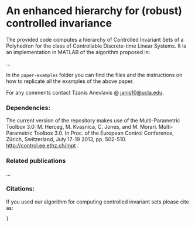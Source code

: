 # An enhanced hierarchy for (robust) controlled invariance

The provided code computes a hierarchy of Controlled Invariant Sets of a Polyhedron for the class of Controllable Discrete-time Linear Systems. It is an implementation in MATLAB of the algorithm proposed in:

...

In the `paper-examples` folder you can find the files and the instructions on how to replicate all the examples of the above paper.

For any comments contact Tzanis Anevlavis @ janis10@ucla.edu.

### Dependencies:
The current version of the repository makes use of the Multi-Parametric Toolbox 3.0:
M. Herceg, M. Kvasnica, C. Jones, and M. Morari. Multi-Parametric Toolbox 3.0. In Proc. of the European Control Conference, Zürich, Switzerland, July 17-19 2013, pp. 502-510. http://control.ee.ethz.ch/mpt .

### Related publications
...

### Citations:
If you used our algorithm for computing controlled invariant sets please cite as:
```latex
} 
```
